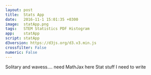 ```yaml
---
layout: post
title:  Stats App
date:   2016-11-1 15:01:35 +0300
image:  statApp.png
tags:   STEM Statistics PDF Histogram
app:    statApp
script: statApp
d3version: https://d3js.org/d3.v3.min.js
crossfilter: False
numeric: False
---
```


Solitary and wavess.... need MathJax here
Stat stuff I need to write
